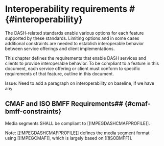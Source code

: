 # Interoperability requirements # {#interoperability}

The DASH-related standards enable various options for each feature supported by these standards. Limiting options and in some cases additional constraints are needed to establish interoperable behavior between service offerings and client implementations.

This chapter defines the requirements that enable DASH services and clients to provide interoperable behavior. To be compliant to a feature in this document, each service offering or client must conform to specific requirements of that feature, outline in this document.

Issue: Need to add a paragraph on interoperability on baseline, if we have any

## CMAF and ISO BMFF Requirements## {#cmaf-bmff-constraints}

Media segments SHALL be compliant to [[!MPEGDASHCMAFPROFILE]].

Note: [[!MPEGDASHCMAFPROFILE]] defines the media segment format using [[!MPEGCMAF]], which is largely based on [[!ISOBMFF]]. 
